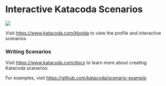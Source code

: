 # Interactive Katacoda Scenarios

[![](http://shields.katacoda.com/katacoda/kbojda/count.svg)](https://www.katacoda.com/kbojda "Get your profile on Katacoda.com")

Visit https://www.katacoda.com/kbojda to view the profile and interactive scenarios

### Writing Scenarios
Visit https://www.katacoda.com/docs to learn more about creating Katacoda scenarios

For examples, visit https://github.com/katacoda/scenario-example
